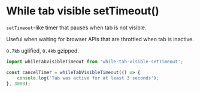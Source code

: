 # While tab visible setTimeout()

`setTimeout`-like timer that pauses when tab is not visible.

Useful when waiting for browser APIs that are throttled when tab is inactive.

`0.7kb` uglified, `0.4kb` gzipped.

```js
import whileTabVisibleTimeout from 'while-tab-visible-setTimeout';

const cancelTimer = whileTabVisibleTimeout(() => {
    console.log('Tab was active for at least 3 seconds');
}, 3000);
```
